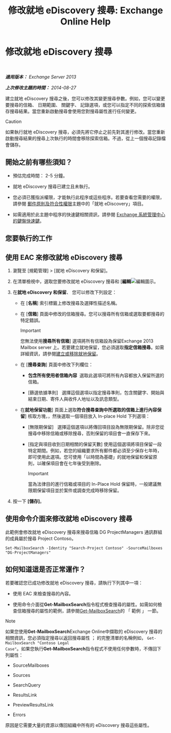 ﻿---
title: '修改就地 eDiscovery 搜尋: Exchange Online Help'
TOCTitle: 修改就地 eDiscovery 搜尋
ms:assetid: 3162743c-cc12-4997-91e0-bcbfea8bcb17
ms:mtpsurl: https://technet.microsoft.com/zh-tw/library/Dd335182(v=EXCHG.150)
ms:contentKeyID: 50472923
ms.date: 05/23/2018
mtps_version: v=EXCHG.150
ms.translationtype: MT
---

# 修改就地 eDiscovery 搜尋

 

_**適用版本：** Exchange Server 2013_

_**上次修改主題的時間：** 2014-08-27_

建立就地 eDiscovery 搜尋之後，您可以修改其變更搜尋參數。例如，您可以變更要搜尋的信箱、 日期範圍、 關鍵字、 記錄選項，或您可以指定不同的探索信箱儲存搜尋結果。當您重新啟動搜尋會使用您對搜尋屬性進行任何變更。


> [!CAUTION]  
> 如果執行就地 eDiscovery 搜尋，必須先將它停止之前先對其進行修改。當您重新啟動搜尋結果的搜尋上次執行的時間會移除探索信箱。不過，從上一個搜尋記錄檔會儲存。




## 開始之前有哪些須知？

  - 預估完成時間： 2-5 分鐘。

  - 就地 eDiscovery 搜尋已建立且未執行。

  - 您必須已獲指派權限，才能執行此程序或這些程序。若要查看您需要的權限，請參閱 [郵件原則及符合性權限](messaging-policy-and-compliance-permissions-exchange-2013-help.md)主題中的「就地 eDiscovery」項目。

  - 如需適用於此主題中程序的快速鍵相關資訊，請參閱 [Exchange 系統管理中心的鍵盤快速鍵](keyboard-shortcuts-in-the-exchange-admin-center-exchange-online-protection-help.md)。

## 您要執行的工作

## 使用 EAC 來修改就地 eDiscovery 搜尋

1.  瀏覽至 \[規範管理\] \> \[就地 eDiscovery 和保留\]。

2.  在清單檢視中，選取您要修改就地 eDiscovery 搜尋和 \[**編輯**![編輯圖示](images/JJ218640.6f53ccb2-1f13-4c02-bea0-30690e6ea71d(EXCHG.150).gif "編輯圖示")。

3.  在**就地 eDiscovery 和保留**、 您可以修改下列設定：
    
      - 在 \[**名稱**\] 索引標籤上修改搜尋及選擇性描述名稱。
    
      - 在 \[**信箱**\] 頁面中修改的信箱搜尋。您可以搜尋所有信箱或選取要都搜尋的特定錯誤。
        
        > [!IMPORTANT]  
        > 您無法使用<strong>搜尋所有信箱</strong>] 選項將所有信箱設為保留Exchange 2013 Mailbox server 上。若要建立就地保留，您必須選取<strong>指定信箱搜尋</strong>。如需詳細資訊，請參閱<a href="https://docs.microsoft.com/zh-tw/exchange/security-and-compliance/create-or-remove-in-place-holds">建立或移除就地保留</a>。
    
      - 在 \[**搜尋查詢**\] 頁面中修改下列欄位：
        
          - **包含所有使用者信箱內容**  選取此選項可將所有內容都放入保留所選的信箱。
        
          - \[篩選依據準則\]   選擇這個選項以指定搜尋準則，包含關鍵字、開始與結束日期、寄件人與收件人地址以及訊息類型。
    
      - 在**就地保留功能**\] 頁面上選取**符合搜尋查詢中所選取的信箱上進行內容保留**\] 核取方塊，，然後選取一個項目放入 In-place Hold 下列選項：
        
          - \[無限期保留\]   選擇這個選項以將傳回項目設為無限期保留。除非您從搜尋中移除信箱或移除搜尋，否則保留的項目會一直保存下來。
        
          - \[指定與項目收到日期相關的保留天數\] 使用這個選項將項目保留一段特定期間。例如，若您的組織要求所有郵件都必須至少保存七年時，即可使用此選項。您可使用「以時間為基礎」的就地保留和保留原則，以確保項目會在七年後受到刪除。
            
            > [!IMPORTANT]  
            > 當為法律目的進行信箱或項目的 In-Place Hold 保留時，一般建議無限期保留項目並於案件或調查完成時移除保留。


4.  按一下 **\[儲存\]**。

## 使用命令介面來修改就地 eDiscovery 搜尋

此範例會修改就地 eDiscovery 搜尋來搜尋信箱 DG ProjectManagers 通訊群組的成員屬於搜尋 Project Contoso。

    Set-MailboxSearch -Identity "Search-Project Contoso" -SourceMailboxes "DG-ProjectManagers"

## 如何知道這是否正常運作？

若要確認您已成功修改就地 eDiscovery 搜尋，請執行下列其中一項：

  - 使用 EAC 來檢查搜尋的內容。

  - 使用命令介面從**Get-MailboxSearch**指令程式檢查搜尋的屬性。如需如何檢查信箱搜尋的屬性的範例，請參閱[Get-MailboxSearch](https://technet.microsoft.com/zh-tw/library/dd351021\(v=exchg.150\))的 「 範例 」 一節。

> [!NOTE]  
> 如果您使用<strong>Get-MailboxSearch</strong>Exchange Online中擷取的 eDiscovery 搜尋的相關資訊，您必須指定搜尋以返回搜尋屬性 ； 的完整清單的名稱例如， <code>Get-MailboxSearch &quot;Contoso Legal Case&quot;</code>。如果您執行<strong>Get-MailboxSearch</strong>指令程式不使用任何參數時，不傳回下列屬性：
> <ul>
> <li><p>SourceMailboxes</p></li>
> <li><p>Sources</p></li>
> <li><p>SearchQuery</p></li>
> <li><p>ResultsLink</p></li>
> <li><p>PreviewResultsLink</p></li>
> <li><p>Errors</p></li>
> </ul>
> 原因是它需要大量的資源以傳回組織中所有的 eDiscovery 搜尋這些屬性。

